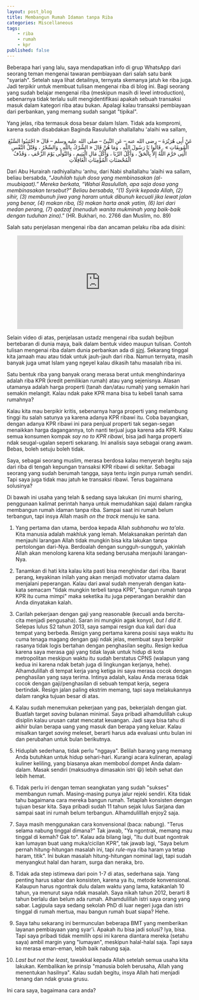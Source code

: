 ```yaml
---
layout: post_blog
title: Membangun Rumah Idaman tanpa Riba
categories: Miscellaneous
tags:
    - riba
    - rumah
    - kpr
published: false
---
```


Beberapa hari yang lalu, saya mendapatkan info di grup WhatsApp dari seorang teman mengenai tawaran pembiayaan dari salah satu bank "syariah". Setelah saya lihat detailnya, ternyata skemanya jatuh ke riba juga. Jadi terpikir untuk membuat tulisan mengenai riba di blog ini. Bagi seorang yang sudah belajar mengenai riba (meskipun masih di level introduction), sebenarnya tidak terlalu sulit mengidentifikasi apakah sebuah transaksi masuk dalam kategori riba atau bukan. Apalagi kalau transaksi pembiayaan dari perbankan, yang memang sudah sangat "tipikal". 

Yang jelas, riba termasuk dosa besar dalam Islam. Tidak ada kompromi, karena sudah disabdakan Baginda Rasulullah shallallahu 'alaihi wa sallam,

<center>
عَنْ أَبِى هُرَيْرَةَ – رضى الله عنه – عَنِ النَّبِىِّ – صلى الله عليه وسلم – قَالَ « اجْتَنِبُوا السَّبْعَ الْمُوبِقَاتِ » . قَالُوا يَا رَسُولَ اللَّهِ ، وَمَا هُنَّ قَالَ « الشِّرْكُ بِاللَّهِ ، وَالسِّحْرُ ، وَقَتْلُ النَّفْسِ الَّتِى حَرَّمَ اللَّهُ إِلاَّ بِالْحَقِّ ، وَأَكْلُ الرِّبَا ، وَأَكْلُ مَالِ الْيَتِيمِ ، وَالتَّوَلِّى يَوْمَ الزَّحْفِ ، وَقَذْفُ الْمُحْصَنَاتِ الْمُؤْمِنَاتِ الْغَافِلاَتِ
</center>

Dari Abu Hurairah radhiyallahu ‘anhu, dari Nabi shallallahu ‘alaihi wa sallam, beliau bersabda, “*Jauhilah tujuh dosa yang membinasakan (al-muubiqaat).” Mereka berkata, “Wahai Rasulullah, apa saja dosa yang membinasakan tersebut?” Beliau bersabda, “(1) Syirik kepada Allah, (2) sihir, (3) membunuh jiwa yang haram untuk dibunuh kecuali jika lewat jalan yang benar, (4) makan riba, (5) makan harta anak yatim, (6) lari dari medan perang, (7) qadzaf (menuduh wanita mukminah yang baik-baik dengan tuduhan zina)*.” (HR. Bukhari, no. 2766 dan Muslim, no. 89)

Salah satu penjelasan mengenai riba dan ancaman pelaku riba ada disini:

<div align="center" class="video-container">
<iframe width="448" height="252" src="https://www.youtube.com/embed/AYJyaUKHeaE" title="YouTube video player" frameborder="0" allow="accelerometer; autoplay; clipboard-write; encrypted-media; gyroscope; picture-in-picture" allowfullscreen></iframe>
</div>

Selain video di atas, penjelasan ustadz mengenai riba sudah bejibun bertebaran di dunia maya, baik dalam bentuk video maupun tulisan. Contoh tulisan mengenai riba dalam dunia perbankan ada di <a href="https://pengusahamuslim.com/4744-pinjaman-bank-bukan-uang-haram.html" target="_blank">sini</a>. Sekarang tinggal kita jamaah mau atau tidak untuk jauh-jauh dari riba. Namun ternyata, masih banyak juga umat Islam yang ngeyel kalau dikasih tahu masalah riba ini.

Satu bentuk riba yang banyak orang merasa berat untuk menghindarinya adalah riba KPR (kredit pemilikian rumah) atau yang sejenisnya. Alasan utamanya adalah harga properti (tanah dan/atau rumah) yang semakin hari semakin melangit. Kalau ndak pake KPR mana bisa tu kebeli tanah sama rumahnya? 

Kalau kita mau berpikir kritis, sebenarnya harga properti yang melambung tinggi itu salah satunya ya karena adanya KPR ribawi itu. Coba bayangkan, dengan adanya KPR ribawi ini para penjual properti tak segan-segan menaikkan harga dagangannya, toh nanti terjual juga karena ada KPR. Kalau semua konsumen kompak *say no to KPR ribawi*, bisa jadi harga properti ndak seugal-ugalan seperti sekarang. Ini analisis saya sebagai orang awam. Bebas, boleh setuju boleh tidak.

Saya, sebagai seorang muslim, merasa berdosa kalau menyerah begitu saja dari riba di tengah kepungan transaksi KPR ribawi di sekitar. Sebagai seorang yang sudah berumah tangga, saya tentu ingin punya rumah sendiri. Tapi saya juga tidak mau jatuh ke transaksi ribawi. Terus bagaimana solusinya? 

Di bawah ini usaha yang telah & sedang saya lakukan (ini murni sharing, penggunaan kalimat perintah hanya untuk memudahkan saja) dalam rangka membangun rumah idaman tanpa riba. Sampai saat ini rumah belum terbangun, tapi insya Allah masih *on the track* menuju ke sana.

1. Yang pertama dan utama, berdoa kepada Allah *subhanahu wa ta'ala*. Kita manusia adalah makhluk yang lemah. Melaksanakan perintah dan menjauhi larangan Allah tidak mungkin bisa kita lakukan tanpa pertolongan dari-Nya. Berdoalah dengan sungguh-sungguh, yakinlah Allah akan menolong karena kita sedang berusaha menjauhi larangan-Nya.

2. Tanamkan di hati kita kalau kita pasti bisa menghindar dari riba. Ibarat perang, keyakinan inilah yang akan menjadi motivator utama dalam menjalani peperangan. Kalau dari awal sudah menyerah dengan kata-kata semacam "tidak mungkin terbeli tanpa KPR", "bangun rumah tanpa KPR itu cuma mimpi" maka seketika itu juga peperangan berakhir dan Anda dinyatakan kalah. 

3. Carilah pekerjaan dengan gaji yang reasonable (kecuali anda bercita-cita menjadi pengusaha). Saran ini mungkin agak konyol, *but I did it*. Selepas lulus S2 tahun 2013, saya sampai resign dua kali dari dua tempat yang berbeda. Resign yang pertama karena posisi saya waktu itu cuma tenaga magang dengan gaji ndak jelas, membuat saya berpikir rasanya tidak logis bertahan dengan penghasilan segitu. Resign kedua karena saya merasa gaji yang tidak layak untuk hidup di kota metropolitan meskipun waktu itu sudah berstatus CPNS (walapun yang kedua ini karena ndak betah juga di lingkungan kerjanya, hehe). Alhamdulillah di tempat kerja yang ketiga ini saya merasa cocok dengan penghasilan yang saya terima. Intinya adalah, kalau Anda merasa tidak cocok dengan gaji/penghasilan di sebuah tempat kerja, segera bertindak. Resign jalan paling ekstrim memang, tapi saya melakukannya dalam rangka tujuan besar di atas.

4. Kalau sudah menemukan pekerjaan yang pas, bekerjalah dengan giat. Buatlah target *saving* bulanan minimal. Saya pribadi alhamdulillah cukup disiplin kalau urusan catat mencatat keuangan. Jadi saya bisa tahu di akhir bulan berapa uang yang masuk dan berapa yang keluar. Kalau misalkan target *saving* meleset, berarti harus ada evaluasi untu bulan ini dan perubahan untuk bulan berikutnya.

5. Hiduplah sederhana, tidak perlu "nggaya". Belilah barang yang memang Anda butuhkan untuk hidup sehari-hari. Kurangi acara kulineran, apalagi kuliner keliling, yang biasanya akan membobol dompet Anda dalam-dalam. Masak sendiri (maksudnya dimasakin istri 😃) lebih sehat dan lebih hemat.

6. Tidak perlu iri dengan teman seangkatan yang sudah "sukses" membangun rumah. Masing-masing punya jalur rejeki sendiri. Kita tidak tahu bagaimana cara mereka bangun rumah. Tetaplah konsisten dengan tujuan besar kita. Saya pribadi sudah 11 tahun sejak lulus Sarjana dan sampai saat ini rumah belum terbangun. Alhamdulilllah enjoy2 saja.

7. Saya masih menggunakan cara konvensional (baca: nabung). "Terus selama nabung tinggal dimana?" Tak jawab, "Ya ngontrak, memang mau tinggal di kemah? Gak to". Kalau ada bilang lagi, "Itu duit buat ngontrak kan lumayan buat uang muka/cicilan KPR", tak jawab lagi, "Saya belum pernah hitung-hitungan masalah ini, tapi *rule*-nya riba haram ya tetap haram, titik". Ini bukan masalah hitung-hitungan nominal lagi, tapi sudah menyangkut halal dan haram, surga dan neraka, bro.

8. Tidak ada step istimewa dari poin 1-7 di atas, sederhana saja. Yang penting harus sabar dan konsisten, karena ya itu, metode konvensional. Kalaupun harus ngontrak dulu dalam waktu yang lama, katakanlah 10 tahun, ya menurut saya ndak masalah. Saya nikah tahun 2012, berarti 8 tahun berlalu dan belum ada rumah. Alhamdulillah istri saya orang yang sabar. Lagipula saya sedang sekolah PhD di luar negeri juga dan istri tinggal di rumah mertua, mau bangun rumah buat siapa? Hehe.

9. Saya tahu sekarang ini bermunculan beberapa BMT yang memberikan layanan pembiayaan yang syar'i. Apakah itu bisa jadi solusi? Iya, bisa. Tapi saya pribadi tidak memilih opsi ini karena diantara mereka (setahu saya) ambil margin yang "lumayan", meskipun halal-halal saja. Tapi saya ko merasa eman-eman, lebih baik nabung saja.

10. *Last but not the least*, tawakkal kepada Allah setelah semua usaha kita lakukan. Kembalikan ke prinsip "manusia boleh berusaha, Allah yang menentukan hasilnya". Kalau sudah begitu, insya Allah hati menjadi tenang dan ndak grusa grusu.

Ini cara saya, bagaimana cara anda?